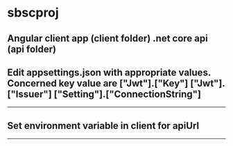 # sbscproj

Angular client app (client folder)
.net core api (api folder)
------
## Edit appsettings.json with appropriate values. Concerned key value are ["Jwt"].["Key"] ["Jwt"].["Issuer"] ["Setting"].["ConnectionString"]
------
## Set environment variable in client for apiUrl

-----
